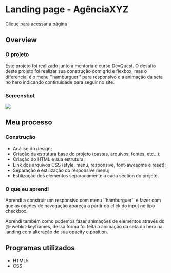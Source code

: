 # Landing page - AgênciaXYZ
[Clique para acessar a página](https://barbosagio.github.io/landing-page-agency-xyz/)

## Overview
### O projeto
Este projeto foi realizado junto a mentoria e curso DevQuest. O desafio deste projeto foi realizar sua construção com grid e flexbox, mas o diferencial é o menu ''hamburguer'' para responsivo e a animação da seta no hero indicando continuidade para seguir no site.

### Screenshot
![](src/material/agencia-xyz-demo.gif)

## Meu processo
### Construção
- Análise do design;
- Criação da estrutura base do projeto (pastas, arquivos, fontes, etc...);
- Criação do HTML e sua estrutura;
- Link dos arquivos CSS (style, menu, responsive, font-awesome e reset);
- Separação e estilização do responsive menu;
- Estilização dos elementos separadamente a cada section do projeto.

### O que eu aprendi
Aprendi a construir um responsivo com menu ''hamburguer'' e fazer com que as opções de navegação apareça a partir do click do input no tipo checkbox.

Aprendi também como podemos fazer animações de elementos através do @-webkit-keyframes, dessa forma foi feita a animação da seta do hero na landing com alteração de sua opacity e position.

## Programas utilizados
- HTML5
- CSS